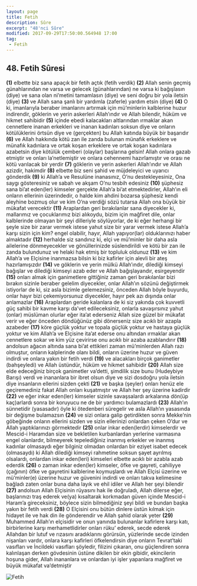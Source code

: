 ```yaml
---
layout: page
title: Fetih
description: Sûre
excerpt: "48'nci Sûre"
modified: 2017-09-29T17:50:00.564948 17:00
tag: 
 - Fetih
---
```


## 48. Fetih Sûresi

**(1)** elbette biz sana apaçık bir fetih açtık (fetih verdik)
**(2)** Allah senin geçmiş günahlarından ne varsa ve gelecek (günahlarından) ne varsa ki bağışlasın (diye) ve sana olan ni’metini tamamlasın (diye) ve seni doğru bir yola iletsin (diye)
**(3)** ve Allah sana şanlı bir yardımla (zaferle) yardım etsin (diye)
**(4)** O ki, imanlarıyla beraber imanlarını artırmak için mü’minlerin kalblerine huzur indirendir, göklerin ve yerin askerleri Allah’ındır ve Allah bilendir, hüküm ve hikmet sahibidir 
**(5)** içinde ebedi kalacakları altlarından ırmaklar akan cennetlere inanan erkekleri ve inanan kadınları soksun diye ve onların kötülüklerini örtsün diye ve (gerçekten) bu Allah katında büyük bir başarıdır
**(6)** ve Allah hakkında kötü zan ile zanda bulunan münafık erkeklere ve münafık kadınlara ve ortak koşan erkeklere ve ortak koşan kadınlara azabetsin diye kötülük çemberi (olaylar) başlarına gelsin! Allah onlara gazab etmiştir ve onları la’netlemiştir ve onlara cehennemi hazırlamıştır ve orası ne kötü varılacak bir yerdir
**(7)** göklerin ve yerin askerleri Allah’ındır ve Allah azizdir, hakimdir
**(8)** elbette biz seni şahid ve müjdeleyici ve uyarıcı gönderdik
**(9)** ki Allah’a ve Resulüne inanasınız, O’nu destekleyesiniz, Ona saygı gösteresiniz ve sabah ve akşam O’nu tesbih edesiniz
**(10)** şüphesiz sana bi’at eden(ler) kimseler gerçekte Allah’a bi’at etmektedirler, Allah’ın eli onların ellerinin üzerindedir, o halde kim ahdini bozarsa şüphesiz kendi aleyhine bozmuş olur ve kim O’na verdiği sözü tutarsa Allah ona büyük bir mükafat verecektir 
**(11)** Araplardan geri bırakılanlar sana diyecekler ki, mallarımız ve çocuklarımız bizi alıkoydu, bizim için mağfiret dile, onlar kalblerinde olmayan bir şeyi dilleriyle söylüyorlar, de ki eğer herhangi bir şeyle 
size bir zarar vermek istese yahut size bir yarar vermek istese Allah’a karşı sizin için kim? engel olabilir, hayır, Allah yapıyor(lar) olduklarınızı haber almaktadır
**(12)** herhalde siz sandınız ki, elçi ve mü’minler bir daha asla ailelerine dönmeyecekler ve gönüllerinizde süslendirildi ve kötü bir zan ile zanda bulundunuz ve helaki hak etmiş bir topluluk oldunuz
**(13)** ve kim Allah’a ve Elçisine inanmazsa bilsin ki biz kafirler için alevli bir ateş hazırlamışızdır
**(14)** ve göklerin ve yerin mülkü Allah’ındır, dilediği kimseyi bağışlar ve dilediği kimseyi azab eder ve Allah bağışlayandır, esirgeyendir
**(15)** onları almak için ganimetlere gittiğiniz zaman geri bırakılanlar bizi bırakın sizinle beraber gelelim diyecekler, onlar Allah’ın sözünü değiştirmek istiyorlar de ki, siz asla bizimle gelemezsiniz, önceden Allah böyle buyurdu, onlar hayır bizi çekemiyorsunuz diyecekler, hayır pek azı dışında onlar anlamazlar
**(16)** Araplardan geride kalanlara de ki siz yakında çok kuvvetli güç sahibi bir kavme karşı da’vet edileceksiniz, onlarla savaşırsınız yahut (onlar) müslüman olurlar eğer ita’at ederseniz Allah size güzel bir mükafat verir ve eğer önceden döndüğünüz gibi dönerseniz size acıklı bir azapla azabeder
**(17)** köre güçlük yoktur ve topala güçlük yoktur ve hastaya güçlük yoktur ve kim Allah’a ve Elçisine ita’at ederse onu altından ırmaklar akan cennetlere sokar ve kim yüz çevirirse onu acıklı bir azaba azablandırır
**(18)** andolsun ağacın altında sana bi’at ettikleri zaman mü’minlerden Allah razı olmuştur, onların kalplerinde olanı bildi, onların üzerine huzur ve güven indirdi ve onlara yakın bir fetih verdi
**(19)** ve alacakları birçok ganimetler (bahşeyledi) ve Allah üstündür, hüküm ve hikmet sahibidir
**(20)** Allah size elde edeceğiniz birçok ganimetler va’detti, şimdilik size bunu (Hudeybiye Barışı) verdi ve inananlara bir ibret olsun diye ve sizi dosdoğru yola iletsin diye insanların ellerini sizden çekti 
**(21)** ve başka (şeyler) onları henüz ele geçiremediniz fakat Allah onları kuşatmıştır ve Allah her şey üzerine kadirdir
**(22)** ve eğer inkar eden(ler) kimseler sizinle savaşsalardı arkalarına dön(üp kaç)arlardı sonra bir koruyucu ne de bir yardımcı bulamazlardı
**(23)** Allah’ın sünnetidir (yasasadır) öyle ki ötedenberi süregelir ve asla Allah’ın yasasında bir değişme bulamazsın
**(24)** ve sizi onlara galip getirdikten sonra Mekke’nin göbeğinde onların ellerini sizden ve sizin ellerinizi onlardan çeken O’dur ve Allah yaptıklarınızı görmektedir
**(25)** onlar inkar eden(lerdir) kimselerdir ve Mescid-i Haramdan size ve bekletilen kurbanlardan yerlerine varmasına engel olanlardır, bilmeyerek tepelediğiniz inanmış erkekler ve inanmış kadınlar olmasaydı eğer bilginiz olmadan onlardan bir eziyet isabet edecek (olmasaydı) ki Allah dilediği kimseyi rahmetine soksun şayet ayrılmış olsalardı,  onlardan inkar eden(leri) kimseleri elbette acıklı bir azabla azab ederdik 
**(26)** o zaman inkar eden(ler) kimseler, öfke ve gayreti, cahiliyye (çağının) öfke ve gayretini kalblerine koymuşlardı ve Allah Elçisi üzerine ve mü’minler(e) üzerine huzur ve güvenini indirdi ve onları takva kelimesine bağladı zaten onlar buna daha layık ve ehil idiler ve Allah her şeyi bilendir
**(27)** andolsun Allah Elçisinin rüyasını hak ile doğruladı, Allah dilerse eğer, başlarınızı traş ederek ve(ya) kısaltarak korkmadan güven içinde Mescid-i Haram’a gireceksiniz, böylece sizin bilmediğiniz şeyi bildi ve bundan başka yakın bir fetih verdi
**(28)** O Elçisini onu bütün dinlere üstün kılmak için hidayet ile ve hak din ile gönderendir ve Allah şahid olarak yeter
**(29)** Muhammed Allah’ın elçisidir ve onun yanında bulunanlar kafirlere karşı katı, birbirlerine karşı merhametlidirler onları rüku’ ederek, secde ederek Allahdan bir lutuf ve rızasını aradıklarını görürsün, yüzlerinde secde izinden nişanları vardır, onlara karşı kafirleri öfkelendirsin diye onların Tevrat’taki vasıfları ve İncildeki vasıfları şöyledir, filizini çıkaran, onu güçlendiren sonra kalınlaşan derken gövdesinin üstüne dikilen bir ekin gibidir, ekincilerin hoşuna gider, Allah inananlara ve onlardan iyi işler yapanlara mağfiret ve büyük mükafat va’detmiştir

![Fetih]({{site.url}}/images/altkenar.png)
